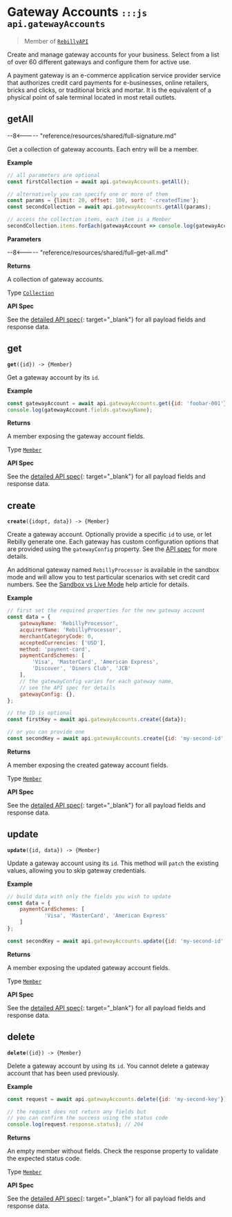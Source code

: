 # Gateway Accounts <small>`:::js api.gatewayAccounts`</small>

> Member of [`RebillyAPI`][goto-rebillyapi]

Create and manage gateway accounts for your business. Select from a list of over 60 different gateways and configure them for active use.

A payment gateway is an e-commerce application service provider service that authorizes credit card payments for e-businesses, online retailers, bricks and clicks, or traditional brick and mortar. It is the equivalent of a physical point of sale terminal located in most retail outlets.



## getAll

--8<----- "reference/resources/shared/full-signature.md"

Get a collection of gateway accounts. Each entry will be a member.


**Example**

```js
// all parameters are optional
const firstCollection = await api.gatewayAccounts.getAll();

// alternatively you can specify one or more of them
const params = {limit: 20, offset: 100, sort: '-createdTime'}; 
const secondCollection = await api.gatewayAccounts.getAll(params);

// access the collection items, each item is a Member
secondCollection.items.forEach(gatewayAccount => console.log(gatewayAccount.fields.gatewayName));
```

**Parameters**


--8<----- "reference/resources/shared/full-get-all.md"


**Returns**

A collection of gateway accounts.

Type [`Collection`][goto-collection]


**API Spec**

See the [detailed API spec][1]{: target="_blank"} for all payload fields and response data.

## get
<div class="method"><code><strong>get</strong>({<span class="prop">id</span>}) -> <span class="return">{Member}</span></code></div>

Get a gateway account by its `id`.


**Example**

```js
const gatewayAccount = await api.gatewayAccounts.get({id: 'foobar-001'});
console.log(gatewayAccount.fields.gatewayName);
```


**Returns**

A member exposing the gateway account fields.

Type [`Member`][goto-member]


**API Spec**

See the [detailed API spec][2]{: target="_blank"} for all payload fields and response data.

## create
<div class="method"><code><strong>create</strong>({<span class="prop">id</span><span class="optional" title="optional">opt</span>, <span class="prop">data</span>}) -> <span class="return">{Member}</span></code></div>

Create a gateway account. Optionally provide a specific `id` to use, or let Rebilly generate one. Each gateway has custom configuration options that are provided using the `gatewayConfig` property. See the [API spec][3] for more details.

An additional gateway named `RebillyProcessor` is available in the sandbox mode and will allow you to test particular scenarios with set credit card numbers. See the [Sandbox vs Live Mode][goto-helpjuice] help article for details.

**Example**

```js
// first set the required properties for the new gateway account
const data = {
    gatewayName: 'RebillyProcessor',
    acquirerName: 'RebillyProcessor',
    merchantCategoryCode: 0,
    acceptedCurrencies: ['USD'],
    method: 'payment-card',
    paymentCardSchemes: [
        'Visa', 'MasterCard', 'American Express', 
        'Discover', 'Diners Club', 'JCB'
    ],
    // the gatewayConfig varies for each gateway name, 
    // see the API spec for details
    gatewayConfig: {},
};

// the ID is optional
const firstKey = await api.gatewayAccounts.create({data});

// or you can provide one
const secondKey = await api.gatewayAccounts.create({id: 'my-second-id', data});
```


**Returns**

A member exposing the created gateway account fields.

Type [`Member`][goto-member]


**API Spec**

See the [detailed API spec][3]{: target="_blank"} for all payload fields and response data.

## update
<div class="method"><code><strong>update</strong>({<span class="prop">id</span>, <span class="prop">data</span>}) -> <span class="return">{Member}</span></code></div>

Update a gateway account using its `id`. This method will `patch` the existing values, allowing you to skip gateway credentials.

**Example**

```js
// build data with only the fields you wish to update
const data = {
    paymentCardSchemes: [
            'Visa', 'MasterCard', 'American Express'
    ]
};

const secondKey = await api.gatewayAccounts.update({id: 'my-second-id', data});
```


**Returns**

A member exposing the updated gateway account fields.

Type [`Member`][goto-member]


**API Spec**

See the [detailed API spec][5]{: target="_blank"} for all payload fields and response data.

## delete
<div class="method"><code><strong>delete</strong>({<span class="prop">id</span>}) -> <span class="return">{Member}</span></code></div>

Delete a gateway account by using its `id`. You cannot delete a gateway account that has been used previously.


**Example**

```js
const request = await api.gatewayAccounts.delete({id: 'my-second-key'});

// the request does not return any fields but
// you can confirm the success using the status code
console.log(request.response.status); // 204
```


**Returns**

An empty member without fields. Check the response property to validate the expected status code.

Type [`Member`][goto-member]


**API Spec**

See the [detailed API spec][4]{: target="_blank"} for all payload fields and response data.

[goto-rebillyapi]: ../rebilly-api
[goto-collection]: ../types/collection
[goto-member]: ../types/member
[goto-helpjuice]: https://help.rebilly.com/35300-rebilly-basics/sandbox-vs-live-mode
[1]: https://rebilly.github.io/RebillyAPI/#tag/Gateway-Accounts%2Fpaths%2F~1gateway-accounts%2Fget
[2]: https://rebilly.github.io/RebillyAPI/#tag/Gateway-Accounts%2Fpaths%2F~1gateway-accounts~1%7Bid%7D%2Fget
[3]: https://rebilly.github.io/RebillyAPI/#tag/Gateway-Accounts%2Fpaths%2F~1gateway-accounts~1%7Bid%7D%2Fput
[4]: https://rebilly.github.io/RebillyAPI/#tag/Gateway-Accounts%2Fpaths%2F~1gateway-accounts~1%7Bid%7D%2Fdelete
[5]: https://rebilly.github.io/RebillyAPI/#tag/Gateway-Accounts%2Fpaths%2F~1gateway-accounts~1%7Bid%7D%2Fpatch
